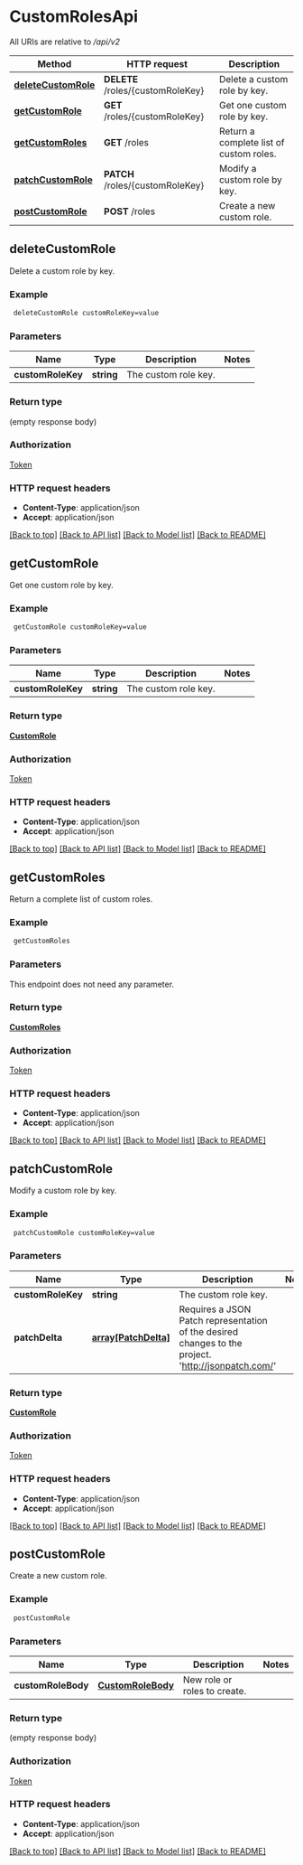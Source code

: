 # CustomRolesApi

All URIs are relative to */api/v2*

Method | HTTP request | Description
------------- | ------------- | -------------
[**deleteCustomRole**](CustomRolesApi.md#deleteCustomRole) | **DELETE** /roles/{customRoleKey} | Delete a custom role by key.
[**getCustomRole**](CustomRolesApi.md#getCustomRole) | **GET** /roles/{customRoleKey} | Get one custom role by key.
[**getCustomRoles**](CustomRolesApi.md#getCustomRoles) | **GET** /roles | Return a complete list of custom roles.
[**patchCustomRole**](CustomRolesApi.md#patchCustomRole) | **PATCH** /roles/{customRoleKey} | Modify a custom role by key.
[**postCustomRole**](CustomRolesApi.md#postCustomRole) | **POST** /roles | Create a new custom role.


## **deleteCustomRole**

Delete a custom role by key.

### Example
```bash
 deleteCustomRole customRoleKey=value
```

### Parameters

Name | Type | Description  | Notes
------------- | ------------- | ------------- | -------------
 **customRoleKey** | **string** | The custom role key. |

### Return type

(empty response body)

### Authorization

[Token](../README.md#Token)

### HTTP request headers

 - **Content-Type**: application/json
 - **Accept**: application/json

[[Back to top]](#) [[Back to API list]](../README.md#documentation-for-api-endpoints) [[Back to Model list]](../README.md#documentation-for-models) [[Back to README]](../README.md)

## **getCustomRole**

Get one custom role by key.

### Example
```bash
 getCustomRole customRoleKey=value
```

### Parameters

Name | Type | Description  | Notes
------------- | ------------- | ------------- | -------------
 **customRoleKey** | **string** | The custom role key. |

### Return type

[**CustomRole**](CustomRole.md)

### Authorization

[Token](../README.md#Token)

### HTTP request headers

 - **Content-Type**: application/json
 - **Accept**: application/json

[[Back to top]](#) [[Back to API list]](../README.md#documentation-for-api-endpoints) [[Back to Model list]](../README.md#documentation-for-models) [[Back to README]](../README.md)

## **getCustomRoles**

Return a complete list of custom roles.

### Example
```bash
 getCustomRoles
```

### Parameters
This endpoint does not need any parameter.

### Return type

[**CustomRoles**](CustomRoles.md)

### Authorization

[Token](../README.md#Token)

### HTTP request headers

 - **Content-Type**: application/json
 - **Accept**: application/json

[[Back to top]](#) [[Back to API list]](../README.md#documentation-for-api-endpoints) [[Back to Model list]](../README.md#documentation-for-models) [[Back to README]](../README.md)

## **patchCustomRole**

Modify a custom role by key.

### Example
```bash
 patchCustomRole customRoleKey=value
```

### Parameters

Name | Type | Description  | Notes
------------- | ------------- | ------------- | -------------
 **customRoleKey** | **string** | The custom role key. |
 **patchDelta** | [**array[PatchDelta]**](PatchDelta.md) | Requires a JSON Patch representation of the desired changes to the project. 'http://jsonpatch.com/' |

### Return type

[**CustomRole**](CustomRole.md)

### Authorization

[Token](../README.md#Token)

### HTTP request headers

 - **Content-Type**: application/json
 - **Accept**: application/json

[[Back to top]](#) [[Back to API list]](../README.md#documentation-for-api-endpoints) [[Back to Model list]](../README.md#documentation-for-models) [[Back to README]](../README.md)

## **postCustomRole**

Create a new custom role.

### Example
```bash
 postCustomRole
```

### Parameters

Name | Type | Description  | Notes
------------- | ------------- | ------------- | -------------
 **customRoleBody** | [**CustomRoleBody**](CustomRoleBody.md) | New role or roles to create. |

### Return type

(empty response body)

### Authorization

[Token](../README.md#Token)

### HTTP request headers

 - **Content-Type**: application/json
 - **Accept**: application/json

[[Back to top]](#) [[Back to API list]](../README.md#documentation-for-api-endpoints) [[Back to Model list]](../README.md#documentation-for-models) [[Back to README]](../README.md)

